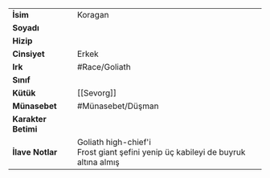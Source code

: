 |  |  |
  |---|---|
  | **İsim** | Koragan|
  | **Soyadı** | |
  | **Hizip** | |
  | **Cinsiyet** | Erkek|
  | **Irk** | #Race/Goliath|
  | **Sınıf** | |
  | **Kütük** | [[Sevorg]]|
  | **Münasebet** | #Münasebet/Düşman|
  | **Karakter Betimi** | |
  | **İlave Notlar** | Goliath high-chief'i<br>Frost giant şefini yenip üç kabileyi de buyruk altına almış|
  